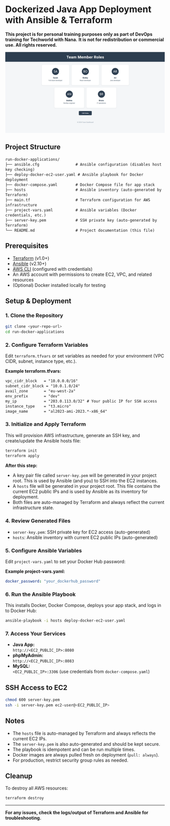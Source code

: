 # Dockerized Java App Deployment with Ansible & Terraform

**This project is for personal training purposes only as part of DevOps training for Techworld with Nana.**
**It is not for redistribution or commercial use. All rights reserved.**

![App Screenshot](https://github.com/glenleach/Java-mysql-project/blob/master/images/screenshot.PNG?raw=true)

## Project Structure

```
run-docker-applications/
├── ansible.cfg                # Ansible configuration (disables host key checking)
├── deploy-docker-ec2-user.yaml # Ansible playbook for Docker deployment
├── docker-compose.yaml        # Docker Compose file for app stack
├── hosts                      # Ansible inventory (auto-generated by Terraform)
├── main.tf                    # Terraform configuration for AWS infrastructure
├── project-vars.yaml          # Ansible variables (Docker credentials, etc.)
├── server-key.pem             # SSH private key (auto-generated by Terraform)
└── README.md                  # Project documentation (this file)
```

## Prerequisites

- [Terraform](https://www.terraform.io/downloads.html) (v1.0+)
- [Ansible](https://docs.ansible.com/ansible/latest/installation_guide/intro_installation.html) (v2.10+)
- [AWS CLI](https://aws.amazon.com/cli/) (configured with credentials)
- An AWS account with permissions to create EC2, VPC, and related resources
- (Optional) Docker installed locally for testing

## Setup & Deployment

### 1. Clone the Repository
```sh
git clone <your-repo-url>
cd run-docker-applications
```

### 2. Configure Terraform Variables
Edit `terraform.tfvars` or set variables as needed for your environment (VPC CIDR, subnet, instance type, etc.).

**Example terraform.tfvars:**
```hcl
vpc_cidr_block   = "10.0.0.0/16"
subnet_cidr_block = "10.0.1.0/24"
avail_zone       = "eu-west-2a"
env_prefix       = "dev"
my_ip            = "203.0.113.0/32" # Your public IP for SSH access
instance_type    = "t3.micro"
image_name       = "al2023-ami-2023.*-x86_64"
```

### 3. Initialize and Apply Terraform
This will provision AWS infrastructure, generate an SSH key, and create/update the Ansible hosts file:
```sh
terraform init
terraform apply
```

**After this step:**
- A key pair file called `server-key.pem` will be generated in your project root. This is used by Ansible (and you) to SSH into the EC2 instances.
- A `hosts` file will be generated in your project root. This file contains the current EC2 public IPs and is used by Ansible as its inventory for deployment.
- Both files are auto-managed by Terraform and always reflect the current infrastructure state.

### 4. Review Generated Files
- `server-key.pem`: SSH private key for EC2 access (auto-generated)
- `hosts`: Ansible inventory with current EC2 public IPs (auto-generated)

### 5. Configure Ansible Variables
Edit `project-vars.yaml` to set your Docker Hub password:

**Example project-vars.yaml:**
```yaml
docker_password: "your_dockerhub_password"
```

### 6. Run the Ansible Playbook
This installs Docker, Docker Compose, deploys your app stack, and logs in to Docker Hub:
```sh
ansible-playbook -i hosts deploy-docker-ec2-user.yaml
```

### 7. Access Your Services
- **Java App:**  
  `http://<EC2_PUBLIC_IP>:8080`
- **phpMyAdmin:**  
  `http://<EC2_PUBLIC_IP>:8083`
- **MySQL:**  
  `<EC2_PUBLIC_IP>:3306` (use credentials from `docker-compose.yaml`)

## SSH Access to EC2

```sh
chmod 600 server-key.pem
ssh -i server-key.pem ec2-user@<EC2_PUBLIC_IP>
```

## Notes
- The `hosts` file is auto-managed by Terraform and always reflects the current EC2 IPs.
- The `server-key.pem` is also auto-generated and should be kept secure.
- The playbook is idempotent and can be run multiple times.
- Docker images are always pulled fresh on deployment (`pull: always`).
- For production, restrict security group rules as needed.

## Cleanup
To destroy all AWS resources:
```sh
terraform destroy
```

---

**For any issues, check the logs/output of Terraform and Ansible for troubleshooting.**
